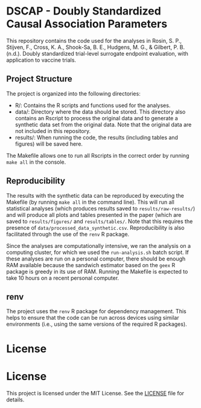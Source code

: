 # DSCAP - Doubly Standardized Causal Association Parameters

This repository contains the code used for the analyses in Rosin, S. P., Stijven, F., Cross, K. A., Shook-Sa, B. E., Hudgens, M. G., & Gilbert, P. B. (n.d.). Doubly standardized trial-level surrogate endpoint evaluation, with application to vaccine trials.

## Project Structure

The project is organized into the following directories:
* R/: Contains the R scripts and functions used for the analyses.
* data/: Directory where the data should be stored. This directory also contains an Rscript to process the original data and to generate a synthetic data set from the original data.
  Note that the original data are not included in this repository.
* results/: When running the code, the results (including tables and figures) will be saved here.

The Makefile allows one to run all Rscripts in the correct order by running `make all` in the console. 

## Reproducibility

The results with the synthetic data can be reproduced by executing the Makefile
(by running `make all` in the command line). This will run all statistical
analyses (which produces results saved to `results/raw-results/`) and will
produce all plots and tables presented in the paper (which are saved to
`results/figures/` and `results/tables/`. Note that this requires the presence
of `data/processed_data_synthetic.csv`. Reproducibility is also facilitated
through the use of the `renv` R package.

Since the analyses are computationally intensive, we ran the analysis on a
computing cluster, for which we used the `run-analysis.sh` batch script. If
these analyses are run on a personal computer, there should be enough RAM
available because the sandwich estimator based on the `geex` R package is greedy
in its use of RAM. Running the Makefile is expected to take 10 hours on a recent
personal computer.

## renv

The project uses the `renv` R package for dependency management. This helps to
ensure that the code can be run across devices using similar environments (i.e.,
using the same versions of the required R packages).

# License

# License

This project is licensed under the MIT License. See the [LICENSE](LICENSE) file for details.




